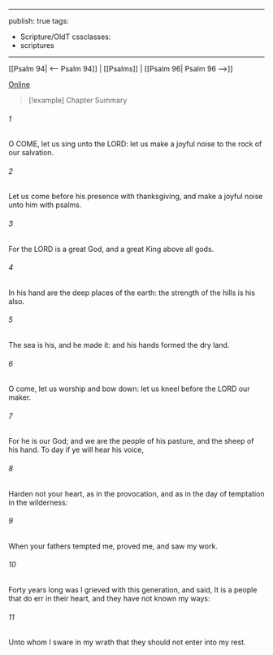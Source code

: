 

---
publish: true
tags:
  - Scripture/OldT
cssclasses:
  - scriptures
---
[[Psalm 94| <-- Psalm 94]] | [[Psalms]] | [[Psalm 96| Psalm 96 -->]]

[Online](https://churchofjesuschrist.org/study/scriptures/ot/ps/95?lang=eng)

>[!example] Chapter Summary
>
###### 1
O COME, let us sing unto the LORD: let us make a joyful noise to the rock of our salvation.
###### 2
Let us come before his presence with thanksgiving, and make a joyful noise unto him with psalms.
###### 3
For the LORD is a great God, and a great King above all gods.
###### 4
In his hand are the deep places of the earth: the strength of the hills is his also.
###### 5
The sea is his, and he made it: and his hands formed the dry land.
###### 6
O come, let us worship and bow down: let us kneel before the LORD our maker.
###### 7
For he is our God; and we are the people of his pasture, and the sheep of his hand.  To day if ye will hear his voice,
###### 8
Harden not your heart, as in the provocation, and as in the day of temptation in the wilderness:
###### 9
When your fathers tempted me, proved me, and saw my work.
###### 10
Forty years long was I grieved with this generation, and said, It is a people that do err in their heart, and they have not known my ways:
###### 11
Unto whom I sware in my wrath that they should not enter into my rest.



